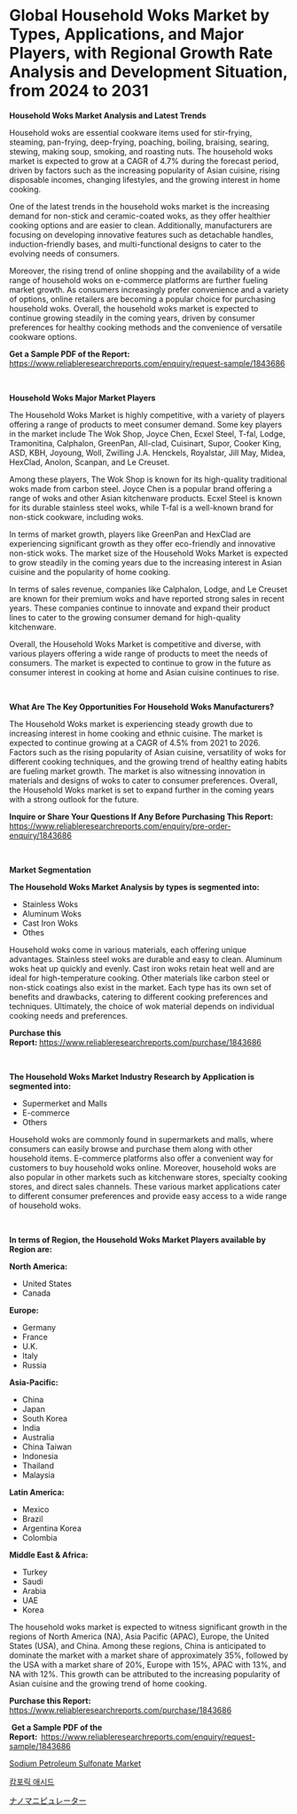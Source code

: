 <p><h1>Global Household Woks Market by Types, Applications, and Major Players, with Regional Growth Rate Analysis and Development Situation, from 2024 to 2031</h1></p><p><strong>Household Woks Market Analysis and Latest Trends</strong></p>
<p><p>Household woks are essential cookware items used for stir-frying, steaming, pan-frying, deep-frying, poaching, boiling, braising, searing, stewing, making soup, smoking, and roasting nuts. The household woks market is expected to grow at a CAGR of 4.7% during the forecast period, driven by factors such as the increasing popularity of Asian cuisine, rising disposable incomes, changing lifestyles, and the growing interest in home cooking.</p><p>One of the latest trends in the household woks market is the increasing demand for non-stick and ceramic-coated woks, as they offer healthier cooking options and are easier to clean. Additionally, manufacturers are focusing on developing innovative features such as detachable handles, induction-friendly bases, and multi-functional designs to cater to the evolving needs of consumers.</p><p>Moreover, the rising trend of online shopping and the availability of a wide range of household woks on e-commerce platforms are further fueling market growth. As consumers increasingly prefer convenience and a variety of options, online retailers are becoming a popular choice for purchasing household woks. Overall, the household woks market is expected to continue growing steadily in the coming years, driven by consumer preferences for healthy cooking methods and the convenience of versatile cookware options.</p></p>
<p><strong>Get a Sample PDF of the Report:&nbsp;</strong> <a href="https://www.reliableresearchreports.com/enquiry/request-sample/1843686">https://www.reliableresearchreports.com/enquiry/request-sample/1843686</a></p>
<p>&nbsp;</p>
<p><strong>Household Woks Major Market Players</strong></p>
<p><p>The Household Woks Market is highly competitive, with a variety of players offering a range of products to meet consumer demand. Some key players in the market include The Wok Shop, Joyce Chen, Ecxel Steel, T-fal, Lodge, Tramonitina, Calphalon, GreenPan, All-clad, Cuisinart, Supor, Cooker King, ASD, KBH, Joyoung, Woll, Zwilling J.A. Henckels, Royalstar, Jill May, Midea, HexClad, Anolon, Scanpan, and Le Creuset.</p><p>Among these players, The Wok Shop is known for its high-quality traditional woks made from carbon steel. Joyce Chen is a popular brand offering a range of woks and other Asian kitchenware products. Ecxel Steel is known for its durable stainless steel woks, while T-fal is a well-known brand for non-stick cookware, including woks.</p><p>In terms of market growth, players like GreenPan and HexClad are experiencing significant growth as they offer eco-friendly and innovative non-stick woks. The market size of the Household Woks Market is expected to grow steadily in the coming years due to the increasing interest in Asian cuisine and the popularity of home cooking.</p><p>In terms of sales revenue, companies like Calphalon, Lodge, and Le Creuset are known for their premium woks and have reported strong sales in recent years. These companies continue to innovate and expand their product lines to cater to the growing consumer demand for high-quality kitchenware.</p><p>Overall, the Household Woks Market is competitive and diverse, with various players offering a wide range of products to meet the needs of consumers. The market is expected to continue to grow in the future as consumer interest in cooking at home and Asian cuisine continues to rise.</p></p>
<p>&nbsp;</p>
<p><strong>What Are The Key Opportunities For Household Woks Manufacturers?</strong></p>
<p><p>The Household Woks market is experiencing steady growth due to increasing interest in home cooking and ethnic cuisine. The market is expected to continue growing at a CAGR of 4.5% from 2021 to 2026. Factors such as the rising popularity of Asian cuisine, versatility of woks for different cooking techniques, and the growing trend of healthy eating habits are fueling market growth. The market is also witnessing innovation in materials and designs of woks to cater to consumer preferences. Overall, the Household Woks market is set to expand further in the coming years with a strong outlook for the future.</p></p>
<p><strong>Inquire or Share Your Questions If Any Before Purchasing This Report:</strong> <a href="https://www.reliableresearchreports.com/enquiry/pre-order-enquiry/1843686">https://www.reliableresearchreports.com/enquiry/pre-order-enquiry/1843686</a></p>
<p>&nbsp;</p>
<p><strong>Market Segmentation</strong></p>
<p><strong>The Household Woks Market Analysis by types is segmented into:</strong></p>
<p><ul><li>Stainless Woks</li><li>Aluminum Woks</li><li>Cast Iron Woks</li><li>Othes</li></ul></p>
<p><p>Household woks come in various materials, each offering unique advantages. Stainless steel woks are durable and easy to clean. Aluminum woks heat up quickly and evenly. Cast iron woks retain heat well and are ideal for high-temperature cooking. Other materials like carbon steel or non-stick coatings also exist in the market. Each type has its own set of benefits and drawbacks, catering to different cooking preferences and techniques. Ultimately, the choice of wok material depends on individual cooking needs and preferences.</p></p>
<p><strong>Purchase this Report:&nbsp;</strong><a href="https://www.reliableresearchreports.com/purchase/1843686">https://www.reliableresearchreports.com/purchase/1843686</a></p>
<p>&nbsp;</p>
<p><strong>The Household Woks Market Industry Research by Application is segmented into:</strong></p>
<p><ul><li>Supermerket and Malls</li><li>E-commerce</li><li>Others</li></ul></p>
<p><p>Household woks are commonly found in supermarkets and malls, where consumers can easily browse and purchase them along with other household items. E-commerce platforms also offer a convenient way for customers to buy household woks online. Moreover, household woks are also popular in other markets such as kitchenware stores, specialty cooking stores, and direct sales channels. These various market applications cater to different consumer preferences and provide easy access to a wide range of household woks.</p></p>
<p>&nbsp;</p>
<p><strong>In terms of Region, the Household Woks Market Players available by Region are:</strong></p>
<p>
    <p> <strong> North America: </strong>
        <ul>
            <li>United States</li>
            <li>Canada</li>
        </ul>
        </p> 
    <p> <strong> Europe: </strong>
        <ul>
            <li>Germany</li>
            <li>France</li>
            <li>U.K.</li>
            <li>Italy</li>
            <li>Russia</li>
        </ul>
        </p> 
    <p> <strong> Asia-Pacific: </strong>
        <ul>
            <li>China</li>
            <li>Japan</li>
            <li>South Korea</li>
            <li>India</li>
            <li>Australia</li>
            <li>China Taiwan</li>
            <li>Indonesia</li>
            <li>Thailand</li>
            <li>Malaysia</li>
        </ul>
        </p> 
    <p> <strong> Latin America: </strong>
        <ul>
            <li>Mexico</li>
            <li>Brazil</li>
            <li>Argentina Korea</li>
            <li>Colombia</li>
        </ul>
        </p> 
    <p> <strong> Middle East & Africa: </strong>
        <ul>
            <li>Turkey</li>
            <li>Saudi</li>
            <li>Arabia</li>
            <li>UAE</li>
            <li>Korea</li>
        </ul>
    </p>
    </p>
<p><p>The household woks market is expected to witness significant growth in the regions of North America (NA), Asia Pacific (APAC), Europe, the United States (USA), and China. Among these regions, China is anticipated to dominate the market with a market share of approximately 35%, followed by the USA with a market share of 20%, Europe with 15%, APAC with 13%, and NA with 12%. This growth can be attributed to the increasing popularity of Asian cuisine and the growing trend of home cooking.</p></p>
<p><strong>Purchase this Report: </strong><a href="https://www.reliableresearchreports.com/purchase/1843686">https://www.reliableresearchreports.com/purchase/1843686</a></p>
<p>&nbsp;<strong>Get a Sample PDF of the Report:&nbsp;&nbsp;</strong><a href="https://www.reliableresearchreports.com/enquiry/request-sample/1843686">https://www.reliableresearchreports.com/enquiry/request-sample/1843686</a></p>
<p><strong></strong></p>
<p><p><a href="https://forested-sushi-9b0.notion.site/Sodium-Petroleum-Sulfonate-Market-Research-Report-The-Key-To-Successful-Business-Strategy-Forecaste-1f8721d72de948e5b19d031c5973cb6b">Sodium Petroleum Sulfonate Market</a></p><p><a href="https://github.com/RichardLueilwitz787/Market-Research-Report-List-1/blob/main/57288807395.md">캄포릭 애시드</a></p><p><a href="https://github.com/JacksonWiza1924/Market-Research-Report-List-1/blob/main/22410297881.md">ナノマニピュレーター</a></p></p>